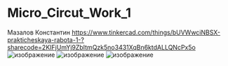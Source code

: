 # Micro_Circut_Work_1 
Мазалов Константин
https://www.tinkercad.com/things/bUVWwciNBSX-prakticheskaya-rabota-1-?sharecode=2KIFjUmYj9ZbItmQzk5no3431XqBn6ktdALLQNcPx5o
![изображение](https://github.com/user-attachments/assets/1b302d58-6b3d-4574-ab9b-44ce0b3e638e)
![изображение](https://github.com/user-attachments/assets/823f8d10-fba1-4cbf-a250-ab210fafb650)
![изображение](https://github.com/user-attachments/assets/9d91a184-bdb5-494b-bf91-3c8daf2d4e5a)


